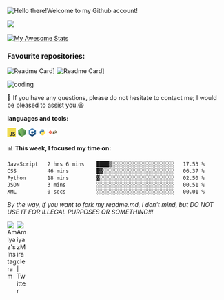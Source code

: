 ![Hello there!Welcome to my Github account!](https://user-images.githubusercontent.com/105401901/174060107-7fbcbeb3-d4ac-4fd2-9b2c-0197d80d52e8.png)

![](https://visitor-badge.glitch.me/badge?page_id=AmiiHub.AmiiHub)

[![My Awesome Stats](https://awesome-github-stats.azurewebsites.net/user-stats/AmiiHub?cardType=octocat&theme=merko&showIcons=false)](https://git.io/awesome-stats-card)

### Favourite repositories:
![Readme Card](https://github-readme-stats.vercel.app/api/pin/?username=AmiiHub&repo=PldHacking&theme=merko)]
![Readme Card](https://github-readme-stats.vercel.app/api/pin/?username=AmiiHub&repo=BestFirefoxuserChromeCSS&theme=merko)] 
 
![coding](https://user-images.githubusercontent.com/105401901/174279323-3a6f7920-ed87-4eec-b121-d585331b27de.gif)


💬 If you have any questions, please do not hesitate to contact me; I would be pleased to assist you.😃
 
 **languages and tools:**  

<code><img height="20" src="https://raw.githubusercontent.com/github/explore/80688e429a7d4ef2fca1e82350fe8e3517d3494d/topics/javascript/javascript.png"></code>
<code><img height="20" src="https://raw.githubusercontent.com/github/explore/80688e429a7d4ef2fca1e82350fe8e3517d3494d/topics/nodejs/nodejs.png"></code>
<code><img height="20" src="https://raw.githubusercontent.com/github/explore/80688e429a7d4ef2fca1e82350fe8e3517d3494d/topics/cpp/cpp.png"></code>
<code><img height="20" src="https://raw.githubusercontent.com/github/explore/80688e429a7d4ef2fca1e82350fe8e3517d3494d/topics/python/python.png"></code>
<code><img height="20" src="https://raw.githubusercontent.com/github/explore/80688e429a7d4ef2fca1e82350fe8e3517d3494d/topics/git/git.png"></code>

📊 **This week, I focused my time on:**
<!--START_SECTION:waka-->

```text
JavaScript   2 hrs 6 mins    ████▒░░░░░░░░░░░░░░░░░░░░   17.53 %
CSS          46 mins         █▓░░░░░░░░░░░░░░░░░░░░░░░   06.37 %
Python       18 mins         ▓░░░░░░░░░░░░░░░░░░░░░░░░   02.50 %
JSON         3 mins          ░░░░░░░░░░░░░░░░░░░░░░░░░   00.51 %
XML          0 secs          ░░░░░░░░░░░░░░░░░░░░░░░░░   00.01 %
```


*By the way, if you want to fork my readme.md, I don't mind, but DO NOT USE IT FOR ILLEGAL PURPOSES OR SOMETHING!!!*



<a href="https://www.instagram.com/amiyazofficial/">
  <img align="left" alt="Amiyaz's Instagram" width="22px" src="https://raw.githubusercontent.com/hussainweb/hussainweb/main/icons/instagram.png" />
</a>

<a href="https://twitter.com/AmiyazMiracle">
  <img align="left" alt="AmiyazMiracle | Twitter" width="22px" src="https://raw.githubusercontent.com/peterthehan/peterthehan/master/assets/twitter.svg" />
</a>
